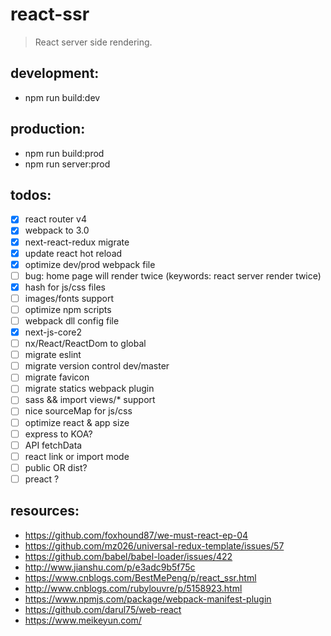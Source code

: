 # react-ssr
> React server side rendering.

## development:
+ npm run build:dev 


## production:
+ npm run build:prod
+ npm run server:prod

## todos:
+ [x] react router v4
+ [x] webpack to 3.0
+ [x] next-react-redux migrate
+ [x] update react hot reload
+ [x] optimize dev/prod webpack file
+ [ ] bug: home page will render twice (keywords: react server render twice)
+ [x] hash for js/css files
+ [ ] images/fonts support
+ [ ] optimize npm scripts
+ [ ] webpack dll config file
+ [x] next-js-core2
+ [ ] nx/React/ReactDom to global
+ [ ] migrate eslint
+ [ ] migrate version control dev/master 
+ [ ] migrate favicon
+ [ ] migrate statics webpack plugin
+ [ ] sass && import views/* support
+ [ ] nice sourceMap for js/css
+ [ ] optimize react & app size
+ [ ] express to KOA?
+ [ ] API fetchData
+ [ ] react link or import mode
+ [ ] public OR dist?
+ [ ] preact ?

## resources:
+ https://github.com/foxhound87/we-must-react-ep-04
+ https://github.com/mz026/universal-redux-template/issues/57
+ https://github.com/babel/babel-loader/issues/422
+ http://www.jianshu.com/p/e3adc9b5f75c
+ https://www.cnblogs.com/BestMePeng/p/react_ssr.html
+ http://www.cnblogs.com/rubylouvre/p/5158923.html
+ https://www.npmjs.com/package/webpack-manifest-plugin
+ https://github.com/darul75/web-react
+ https://www.meikeyun.com/